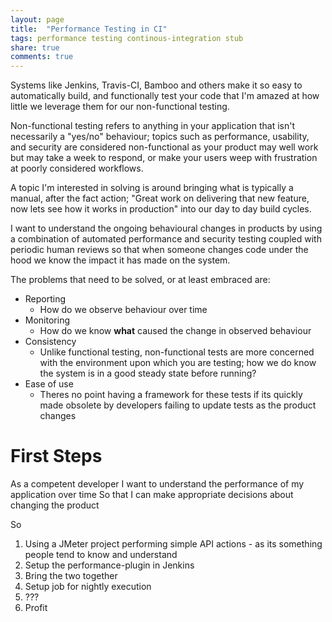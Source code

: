 ```yaml
---
layout: page
title:  "Performance Testing in CI"
tags: performance testing continous-integration stub
share: true
comments: true
---
```


Systems like Jenkins, Travis-CI, Bamboo and others make it so easy to automatically build, and functionally
test your code that I'm amazed at how little we leverage them for our non-functional testing.

Non-functional testing refers to anything in your application that isn't necessarily a "yes/no" behaviour; topics 
such as performance, usability, and security are considered non-functional as your product may well work but may 
take a week to respond, or make your users weep with frustration at poorly considered workflows.

A topic I'm interested in solving is around bringing what is typically a manual, after the fact action; "Great 
work on delivering that new feature, now lets see how it works in production" into our day to day build cycles.

I want to understand the ongoing behavioural changes in products by using a combination of automated
performance and security testing coupled with periodic human reviews so that when someone changes code under the hood
we know the impact it has made on the system. 

The problems that need to be solved, or at least embraced are:

* Reporting
    * How do we observe behaviour over time
* Monitoring
    * How do we know **what** caused the change in observed behaviour
* Consistency
    * Unlike functional testing, non-functional tests are more concerned with the environment
    upon which you are testing; how we do know the system is in a good steady state before running?
* Ease of use
    * Theres no point having a framework for these tests if its quickly made obsolete by developers
    failing to update tests as the product changes
    
# First Steps

As a competent developer 
I want to understand the performance of my application over time
So that I can make appropriate decisions about changing the product

So

1. Using a JMeter project performing simple API actions - as its something people tend to know and understand
2. Setup the performance-plugin in Jenkins
3. Bring the two together
4. Setup job for nightly execution
5. ???
6. Profit
